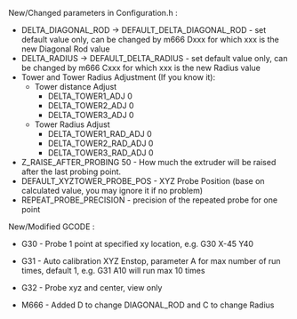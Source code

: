 New/Changed parameters in Configuration.h :

* DELTA_DIAGONAL_ROD  ->  DEFAULT_DELTA_DIAGONAL_ROD  - set default value only, can be changed by m666 Dxxx for which xxx is the new Diagonal Rod value
* DELTA_RADIUS        ->  DEFAULT_DELTA_RADIUS        - set default value only, can be changed by m666 Cxxx for which xxx is the new Radius value
* Tower and Tower Radius Adjustment (If you know it):
   *  Tower distance Adjust
      - DELTA_TOWER1_ADJ  0
      - DELTA_TOWER2_ADJ  0
      - DELTA_TOWER3_ADJ  0
   *  Tower Radius Adjust
      - DELTA_TOWER1_RAD_ADJ  0
      - DELTA_TOWER2_RAD_ADJ  0
      - DELTA_TOWER3_RAD_ADJ  0
* Z_RAISE_AFTER_PROBING 50    - How much the extruder will be raised after the last probing point.
* DEFAULT_XYZTOWER_PROBE_POS  - XYZ Probe Position (base on calculated value, you may ignore it if no problem)
* REPEAT_PROBE_PRECISION	    - precision of the repeated probe for one point

New/Modified GCODE :

* G30   - Probe 1 point at specified xy location, e.g. G30 X-45 Y40
* G31   - Auto calibration XYZ Enstop, parameter A for max number of run times, default 1, e.g. G31 A10 will run max 10 times
* G32   - Probe xyz and center, view only
  
* M666  - Added D to change DIAGONAL_ROD and C to change Radius